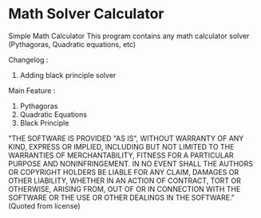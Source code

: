 # Math Solver Calculator
Simple Math Calculator
This program contains any math calculator solver (Pythagoras, Quadratic equations, etc)

Changelog :
1) Adding black principle solver

Main Feature : 
1) Pythagoras
2) Quadratic Equations
3) Black Principle

"THE SOFTWARE IS PROVIDED "AS IS", WITHOUT WARRANTY OF ANY KIND, EXPRESS OR
IMPLIED, INCLUDING BUT NOT LIMITED TO THE WARRANTIES OF MERCHANTABILITY,
FITNESS FOR A PARTICULAR PURPOSE AND NONINFRINGEMENT. IN NO EVENT SHALL THE
AUTHORS OR COPYRIGHT HOLDERS BE LIABLE FOR ANY CLAIM, DAMAGES OR OTHER
LIABILITY, WHETHER IN AN ACTION OF CONTRACT, TORT OR OTHERWISE, ARISING FROM,
OUT OF OR IN CONNECTION WITH THE SOFTWARE OR THE USE OR OTHER DEALINGS IN THE
SOFTWARE." (Quoted from license)